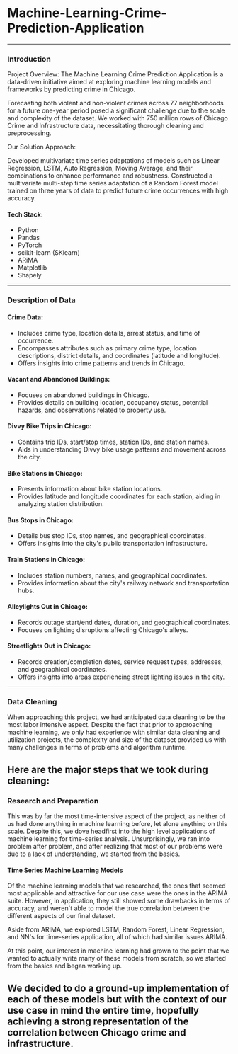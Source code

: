 # Machine-Learning-Crime-Prediction-Application
---
### Introduction
Project Overview: The Machine Learning Crime Prediction Application is a data-driven initiative aimed at exploring machine learning models and frameworks by predicting crime in Chicago.

Forecasting both violent and non-violent crimes across 77 neighborhoods for a future one-year period posed a significant challenge due to the scale and complexity of the dataset. We worked with 750 million rows of Chicago Crime and Infrastructure data, necessitating thorough cleaning and preprocessing.

Our Solution Approach:

Developed multivariate time series adaptations of models such as Linear Regression, LSTM, Auto Regression, Moving Average, and their combinations to enhance performance and robustness.
Constructed a multivariate multi-step time series adaptation of a Random Forest model trained on three years of data to predict future crime occurrences with high accuracy.

#### Tech Stack:
- Python
- Pandas
- PyTorch
- scikit-learn (SKlearn)
- ARiMA
- Matplotlib
- Shapely
---
### Description of Data

#### Crime Data:
- Includes crime type, location details, arrest status, and time of occurrence.
- Encompasses attributes such as primary crime type, location descriptions, district details, and coordinates (latitude and longitude).
- Offers insights into crime patterns and trends in Chicago.

#### Vacant and Abandoned Buildings:
- Focuses on abandoned buildings in Chicago.
- Provides details on building location, occupancy status, potential hazards, and observations related to property use.

#### Divvy Bike Trips in Chicago:
- Contains trip IDs, start/stop times, station IDs, and station names.
- Aids in understanding Divvy bike usage patterns and movement across the city.

#### Bike Stations in Chicago:
- Presents information about bike station locations.
- Provides latitude and longitude coordinates for each station, aiding in analyzing station distribution.

#### Bus Stops in Chicago:
- Details bus stop IDs, stop names, and geographical coordinates.
- Offers insights into the city's public transportation infrastructure.

#### Train Stations in Chicago:
- Includes station numbers, names, and geographical coordinates.
- Provides information about the city's railway network and transportation hubs.

#### Alleylights Out in Chicago:
- Records outage start/end dates, duration, and geographical coordinates.
- Focuses on lighting disruptions affecting Chicago's alleys.

#### Streetlights Out in Chicago:
- Records creation/completion dates, service request types, addresses, and geographical coordinates.
- Offers insights into areas experiencing street lighting issues in the city.
---
### Data Cleaning
When approaching this project, we had anticipated data cleaning to be the most labor intensive aspect. Despite the fact that prior to approaching machine learning, we only had experience with similar data cleaning and utilization projects, the complexity and size of the dataset provided us with many challenges in terms of problems and algorithm runtime.

Here are the major steps that we took during cleaning:
---
### Research and Preparation
This was by far the most time-intensive aspect of the project, as neither of us had done anything in machine learning before, let alone anything on this scale. Despite this, we dove headfirst into the high level applications of machine learning for time-series analysis. Unsurprisingly, we ran into problem after problem, and after realizing that most of our problems were due to a lack of understanding, we started from the basics.

#### Time Series Machine Learning Models
Of the machine learning models that we researched, the ones that seemed most applicable and attractive for our use case were the ones in the ARIMA suite. However, in application, they still showed some drawbacks in terms of accuracy, and weren't able to model the true correlation between the different aspects of our final dataset.

Aside from ARIMA, we explored LSTM, Random Forest, Linear Regression, and NN's for time-series application, all of which had similar issues ARIMA.

At this point, our interest in machine learning had grown to the point that we wanted to actually write many of these models from scratch, so we started from the basics and began working up.

We decided to do a ground-up implementation of each of these models but with the context of our use case in mind the entire time, hopefully achieving a strong representation of the correlation between Chicago crime and infrastructure.
---
